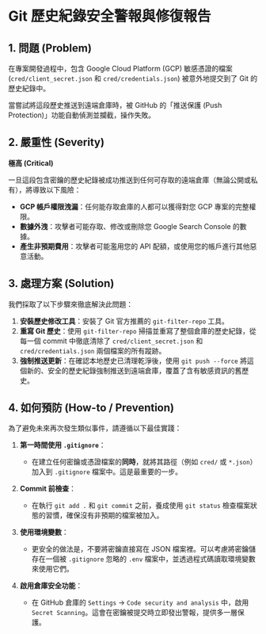 # Git 歷史紀錄安全警報與修復報告

## 1. 問題 (Problem)

在專案開發過程中，包含 Google Cloud Platform (GCP) 敏感憑證的檔案 (`cred/client_secret.json` 和 `cred/credentials.json`) 被意外地提交到了 Git 的歷史紀錄中。

當嘗試將這段歷史推送到遠端倉庫時，被 GitHub 的「推送保護 (Push Protection)」功能自動偵測並攔截，操作失敗。

## 2. 嚴重性 (Severity)

**極高 (Critical)**

一旦這段包含密鑰的歷史紀錄被成功推送到任何可存取的遠端倉庫（無論公開或私有），將導致以下風險：

- **GCP 帳戶權限洩漏**：任何能存取倉庫的人都可以獲得對您 GCP 專案的完整權限。
- **數據外洩**：攻擊者可能存取、修改或刪除您 Google Search Console 的數據。
- **產生非預期費用**：攻擊者可能濫用您的 API 配額，或使用您的帳戶進行其他惡意活動。

## 3. 處理方案 (Solution)

我們採取了以下步驟來徹底解決此問題：

1.  **安裝歷史修改工具**：安裝了 Git 官方推薦的 `git-filter-repo` 工具。
2.  **重寫 Git 歷史**：使用 `git-filter-repo` 掃描並重寫了整個倉庫的歷史紀錄，從每一個 commit 中徹底清除了 `cred/client_secret.json` 和 `cred/credentials.json` 兩個檔案的所有蹤跡。
3.  **強制推送更新**：在確認本地歷史已清理乾淨後，使用 `git push --force` 將這個新的、安全的歷史紀錄強制推送到遠端倉庫，覆蓋了含有敏感資訊的舊歷史。

## 4. 如何預防 (How-to / Prevention)

為了避免未來再次發生類似事件，請遵循以下最佳實踐：

1.  **第一時間使用 `.gitignore`**：

    - 在建立任何密鑰或憑證檔案的**同時**，就將其路徑（例如 `cred/` 或 `*.json`）加入到 `.gitignore` 檔案中。這是最重要的一步。

2.  **Commit 前檢查**：

    - 在執行 `git add .` 和 `git commit` 之前，養成使用 `git status` 檢查檔案狀態的習慣，確保沒有非預期的檔案被加入。

3.  **使用環境變數**：

    - 更安全的做法是，不要將密鑰直接寫在 JSON 檔案裡。可以考慮將密鑰儲存在一個被 `.gitignore` 忽略的 `.env` 檔案中，並透過程式碼讀取環境變數來使用它們。

4.  **啟用倉庫安全功能**：
    - 在 GitHub 倉庫的 `Settings` -> `Code security and analysis` 中，啟用 `Secret Scanning`。這會在密鑰被提交時立即發出警報，提供多一層保護。
